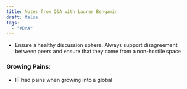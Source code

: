 ```yaml
---
title: Notes from Q&A with Lauren Bengamin
draft: false
tags:
  - "#QnA"
---
```

- Ensure a healthy discussion sphere. Always support disagreement between peers and ensure that they come from a non-hostile space

### Growing Pains:
- IT had pains when growing into a global